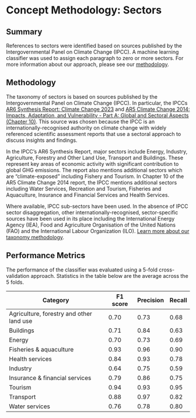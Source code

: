 # Concept Methodology: Sectors

## Summary

References to sectors were identified based on sources published by the Intergovernmental Panel on Climate Change (IPCC). A machine learning classifier was used to assign each paragraph to zero or more sectors. For more information about our approach, please see our [methodology](../README.md).

## Methodology

The taxonomy of sectors is based on sources published by the Intergovernmental Panel on Climate Change (IPCC). In particular, the IPCCs [AR6 Synthesis Report: Climate Change 2023](https://www.ipcc.ch/report/sixth-assessment-report-cycle/) and [AR5 Climate Change 2014: Impacts, Adaptation, and Vulnerability - Part A: Global and Sectoral Aspects (Chapter 10)](https://www.ipcc.ch/report/ar5/wg2/). This source was chosen because the IPCC is an internationally-recognised authority on climate change with widely referenced scientific assessment reports that use a sectoral approach to discuss insights and findings.

In the IPCC’s AR6 Synthesis Report, major sectors include Energy, Industry, Agriculture, Forestry and Other Land Use, Transport and Buildings. These represent key areas of economic activity with significant contribution to global GHG emissions. The report also mentions additional sectors which are “climate-exposed” including Fishery and Tourism. In Chapter 10 of the AR5 Climate Change 2014 report, the IPCC mentions additional sectors including Water Services, Recreation and Tourism, Fisheries and Aquaculture, Insurance and Financial Services and Health Services. 

Where available, IPCC sub-sectors have been used. In the absence of IPCC sector disaggregation, other internationally-recognised, sector-specific sources have been used in its place including the International Energy Agency (IEA), Food and Agriculture Organisation of the United Nations (FAO) and the International Labour Organization (ILO). [Learn more about our taxonomy methodology](../README.md).

## Performance Metrics

The performance of the classifier was evaluated using a 5-fold cross-validation approach. Statistics in the table below are the average across the 5 folds.

| Category                               | F1 score | Precision | Recall |
|--------------------------------------|----------|-----------|--------|
| Agriculture, forestry and other land use | 0.70     | 0.73      | 0.68   |
| Buildings                            | 0.71     | 0.84      | 0.63   |
| Energy                               | 0.70     | 0.73      | 0.69   |
| Fisheries & aquaculture              | 0.93     | 0.96      | 0.90   |
| Health services                      | 0.84     | 0.93      | 0.78   |
| Industry                             | 0.64     | 0.75      | 0.59   |
| Insurance & financial services       | 0.79     | 0.86      | 0.75   |
| Tourism                              | 0.94     | 0.93      | 0.95   |
| Transport                            | 0.88     | 0.97      | 0.82   |
| Water services                       | 0.76     | 0.78      | 0.80   |

